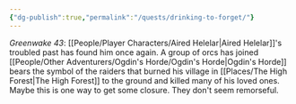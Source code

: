 ```yaml
---
{"dg-publish":true,"permalink":"/quests/drinking-to-forget/"}
---
```


*Greenwake 43*: [[People/Player Characters/Aired Helelar\|Aired Helelar]]'s troubled past has found him once again.  A group of orcs has joined [[People/Other Adventurers/Ogdin's Horde/Ogdin's Horde\|Ogdin's Horde]] bears the symbol of the raiders that burned his village in [[Places/The High Forest\|The High Forest]] to the ground and killed many of his loved ones.  Maybe this is one way to get some closure.  They don't seem remorseful.  